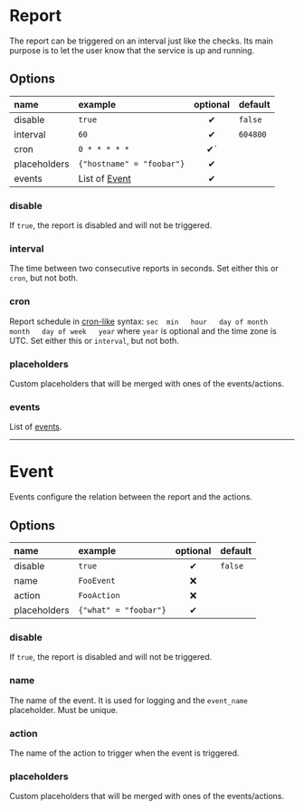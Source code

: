 # Report
The report can be triggered on an interval just like the checks. Its main purpose is to let the user know that the service is up and running.

## Options
| name | example | optional | default |
|:---|:---|:---:|:---|
| disable | `true` | ✔ | `false` |
| interval | `60` | ✔ | `604800` |
| cron | `0 * * * * *` | ✔` | |
| placeholders | `{"hostname" = "foobar"}` | ✔ | |
| events | List of [Event](#event) | ✔ | |

### disable
If `true`, the report is disabled and will not be triggered.

### interval
The time between two consecutive reports in seconds.
Set either this or `cron`, but not both.

### cron
Report schedule in [cron-like](https://github.com/zslayton/cron) syntax: `sec  min   hour   day of month   month   day of week   year` where `year` is optional and the time zone is UTC.
Set either this or `interval`, but not both.

### placeholders
Custom placeholders that will be merged with ones of the events/actions.

### events
List of [events](#event).

---

# Event
Events configure the relation between the report and the actions.

## Options
| name | example | optional | default |
|:---|:---|:---:|:---|
| disable | `true` | ✔ | `false` |
| name | `FooEvent` | ❌ | |
| action | `FooAction` | ❌ | |
| placeholders | `{"what" = "foobar"}` | ✔ | |

### disable
If `true`, the report is disabled and will not be triggered.

### name
The name of the event. It is used for logging and the `event_name` placeholder.
Must be unique.

### action
The name of the action to trigger when the event is triggered.

### placeholders
Custom placeholders that will be merged with ones of the events/actions.

